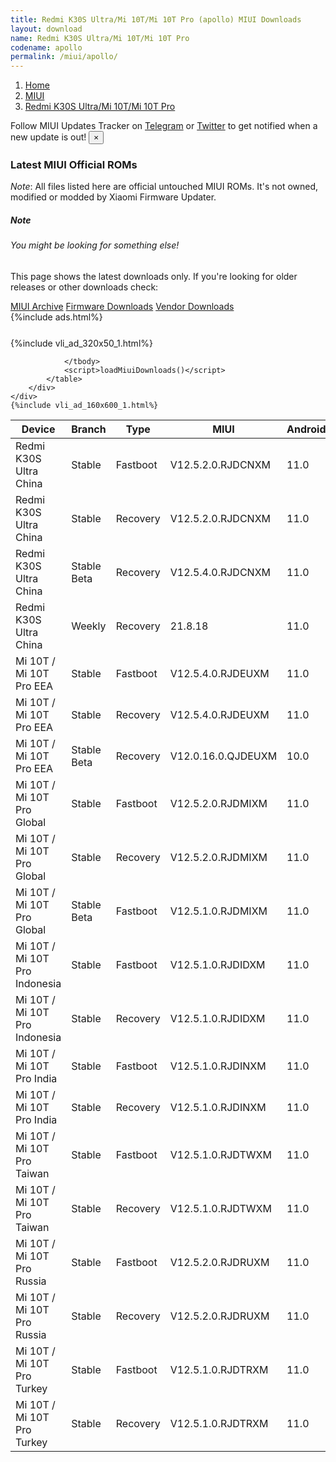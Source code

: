 ```yaml
---
title: Redmi K30S Ultra/Mi 10T/Mi 10T Pro (apollo) MIUI Downloads
layout: download
name: Redmi K30S Ultra/Mi 10T/Mi 10T Pro
codename: apollo
permalink: /miui/apollo/
---
```

<nav aria-label="breadcrumb">
    <ol class="breadcrumb">
        <li class="breadcrumb-item"><a href="/">Home</a></li>
        <li class="breadcrumb-item"><a href="/miui/">MIUI</a></li>
        <li class="breadcrumb-item active" aria-current="page"><a href="/miui/apollo/">Redmi K30S Ultra/Mi 10T/Mi 10T Pro</a></li>
    </ol>
</nav>
<div class="alert alert-primary alert-dismissible fade show" role="alert">
    Follow MIUI Updates Tracker on <a href="https://t.me/MIUIUpdatesTracker" class="alert-link">Telegram</a>
     or <a href="https://twitter.com/MiFwUpdater" class="alert-link">Twitter</a> to get notified when a new update is out!
    <button type="button" class="close" data-dismiss="alert" aria-label="Close">
        <span aria-hidden="true">&times;</span>
    </button>
</div>

### Latest MIUI Official ROMs
*Note*: All files listed here are official untouched MIUI ROMs. It's not owned, modified or modded by Xiaomi Firmware Updater.
<div class="card">
  <div class="card-body">
    <h5 class="card-title">Note</h5>
    <h6 class="card-subtitle mb-2 text-muted">You might be looking for something else!</h6>
    <p class="card-text">This page shows the latest downloads only.
     If you're looking for older releases or other downloads check:</p>
    <a href="/archive/miui/apollo/" class="card-link">MIUI Archive</a>
    <a href="/firmware/apollo/" class="card-link">Firmware Downloads</a>
    <a href="/vendor/apollo/" class="card-link">Vendor Downloads</a>
  </div>
</div>
{%include ads.html%}
<div class="row justify-content-center">
    <div class="col-10">
        <div class="table-responsive-md" style="margin-top: 25px;">
            {%include vli_ad_320x50_1.html%}
            <table id="miui" class="display dt-responsive nowrap compact table table-striped table-hover table-sm">
                <thead class="thead-dark">
                    <tr>
                        <th data-ref="device">Device</th>
                        <th data-ref="branch">Branch</th>
                        <th data-ref="type">Type</th>
                        <th data-ref="miui">MIUI</th>
                        <th data-ref="android">Android</th>
                        <th data-ref="size">Size</th>
                        <th data-ref="size">Date</th>
                        <th data-ref="link">Link</th>
                    </tr>
                </thead>
                <tbody>
                <tr><td>Redmi K30S Ultra China</td><td>Stable</td><td>Fastboot</td><td>V12.5.2.0.RJDCNXM</td><td>11.0</td><td>4.9 GB</td><td>2021-07-14</td><td><a href="/miui/apollo/stable/V12.5.2.0.RJDCNXM/">Download</a></td></tr>
<tr><td>Redmi K30S Ultra China</td><td>Stable</td><td>Recovery</td><td>V12.5.2.0.RJDCNXM</td><td>11.0</td><td>3.8 GB</td><td>2021-07-24</td><td><a href="/miui/apollo/stable/V12.5.2.0.RJDCNXM/">Download</a></td></tr>
<tr><td>Redmi K30S Ultra China</td><td>Stable Beta</td><td>Recovery</td><td>V12.5.4.0.RJDCNXM</td><td>11.0</td><td>3.9 GB</td><td>2021-08-18</td><td><a href="/miui/apollo/stable beta/V12.5.4.0.RJDCNXM/">Download</a></td></tr>
<tr><td>Redmi K30S Ultra China</td><td>Weekly</td><td>Recovery</td><td>21.8.18</td><td>11.0</td><td>4.2 GB</td><td>2021-08-19</td><td><a href="/miui/apollo/weekly/21.8.18/">Download</a></td></tr>
<tr><td>Mi 10T / Mi 10T Pro EEA</td><td>Stable</td><td>Fastboot</td><td>V12.5.4.0.RJDEUXM</td><td>11.0</td><td>5.3 GB</td><td>2021-07-08</td><td><a href="/miui/apollo/stable/V12.5.4.0.RJDEUXM/">Download</a></td></tr>
<tr><td>Mi 10T / Mi 10T Pro EEA</td><td>Stable</td><td>Recovery</td><td>V12.5.4.0.RJDEUXM</td><td>11.0</td><td>3.2 GB</td><td>2021-08-13</td><td><a href="/miui/apollo/stable/V12.5.4.0.RJDEUXM/">Download</a></td></tr>
<tr><td>Mi 10T / Mi 10T Pro EEA</td><td>Stable Beta</td><td>Recovery</td><td>V12.0.16.0.QJDEUXM</td><td>10.0</td><td>3.0 GB</td><td>2021-01-04</td><td><a href="/miui/apollo/stable beta/V12.0.16.0.QJDEUXM/">Download</a></td></tr>
<tr><td>Mi 10T / Mi 10T Pro Global</td><td>Stable</td><td>Fastboot</td><td>V12.5.2.0.RJDMIXM</td><td>11.0</td><td>5.3 GB</td><td>2021-07-08</td><td><a href="/miui/apollo/stable/V12.5.2.0.RJDMIXM/">Download</a></td></tr>
<tr><td>Mi 10T / Mi 10T Pro Global</td><td>Stable</td><td>Recovery</td><td>V12.5.2.0.RJDMIXM</td><td>11.0</td><td>3.1 GB</td><td>2021-08-13</td><td><a href="/miui/apollo/stable/V12.5.2.0.RJDMIXM/">Download</a></td></tr>
<tr><td>Mi 10T / Mi 10T Pro Global</td><td>Stable Beta</td><td>Fastboot</td><td>V12.5.1.0.RJDMIXM</td><td>11.0</td><td>5.3 GB</td><td>2021-07-08</td><td><a href="/miui/apollo/stable beta/V12.5.1.0.RJDMIXM/">Download</a></td></tr>
<tr><td>Mi 10T / Mi 10T Pro Indonesia</td><td>Stable</td><td>Fastboot</td><td>V12.5.1.0.RJDIDXM</td><td>11.0</td><td>4.7 GB</td><td>2021-06-10</td><td><a href="/miui/apollo/stable/V12.5.1.0.RJDIDXM/">Download</a></td></tr>
<tr><td>Mi 10T / Mi 10T Pro Indonesia</td><td>Stable</td><td>Recovery</td><td>V12.5.1.0.RJDIDXM</td><td>11.0</td><td>3.1 GB</td><td>2021-06-24</td><td><a href="/miui/apollo/stable/V12.5.1.0.RJDIDXM/">Download</a></td></tr>
<tr><td>Mi 10T / Mi 10T Pro India</td><td>Stable</td><td>Fastboot</td><td>V12.5.1.0.RJDINXM</td><td>11.0</td><td>3.8 GB</td><td>2021-06-10</td><td><a href="/miui/apollo/stable/V12.5.1.0.RJDINXM/">Download</a></td></tr>
<tr><td>Mi 10T / Mi 10T Pro India</td><td>Stable</td><td>Recovery</td><td>V12.5.1.0.RJDINXM</td><td>11.0</td><td>3.1 GB</td><td>2021-06-21</td><td><a href="/miui/apollo/stable/V12.5.1.0.RJDINXM/">Download</a></td></tr>
<tr><td>Mi 10T / Mi 10T Pro Taiwan</td><td>Stable</td><td>Fastboot</td><td>V12.5.1.0.RJDTWXM</td><td>11.0</td><td>4.0 GB</td><td>2021-06-10</td><td><a href="/miui/apollo/stable/V12.5.1.0.RJDTWXM/">Download</a></td></tr>
<tr><td>Mi 10T / Mi 10T Pro Taiwan</td><td>Stable</td><td>Recovery</td><td>V12.5.1.0.RJDTWXM</td><td>11.0</td><td>3.1 GB</td><td>2021-06-24</td><td><a href="/miui/apollo/stable/V12.5.1.0.RJDTWXM/">Download</a></td></tr>
<tr><td>Mi 10T / Mi 10T Pro Russia</td><td>Stable</td><td>Fastboot</td><td>V12.5.2.0.RJDRUXM</td><td>11.0</td><td>4.7 GB</td><td>2021-08-01</td><td><a href="/miui/apollo/stable/V12.5.2.0.RJDRUXM/">Download</a></td></tr>
<tr><td>Mi 10T / Mi 10T Pro Russia</td><td>Stable</td><td>Recovery</td><td>V12.5.2.0.RJDRUXM</td><td>11.0</td><td>3.2 GB</td><td>2021-08-12</td><td><a href="/miui/apollo/stable/V12.5.2.0.RJDRUXM/">Download</a></td></tr>
<tr><td>Mi 10T / Mi 10T Pro Turkey</td><td>Stable</td><td>Fastboot</td><td>V12.5.1.0.RJDTRXM</td><td>11.0</td><td>4.4 GB</td><td>2021-07-31</td><td><a href="/miui/apollo/stable/V12.5.1.0.RJDTRXM/">Download</a></td></tr>
<tr><td>Mi 10T / Mi 10T Pro Turkey</td><td>Stable</td><td>Recovery</td><td>V12.5.1.0.RJDTRXM</td><td>11.0</td><td>3.1 GB</td><td>2021-08-12</td><td><a href="/miui/apollo/stable/V12.5.1.0.RJDTRXM/">Download</a></td></tr>

                </tbody>
                <script>loadMiuiDownloads()</script>
            </table>
        </div>
    </div>
    {%include vli_ad_160x600_1.html%}
</div>

